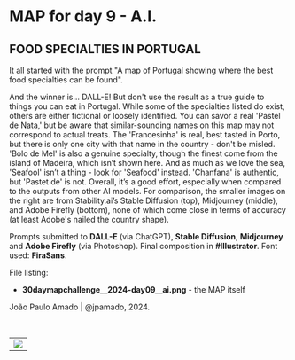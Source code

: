 <h1>MAP for day 9 - A.I.</h1>
<h2>FOOD SPECIALTIES IN PORTUGAL</h2>
<p>It all started with the prompt "A map of Portugal showing where the best food specialties can be found".</p>
<p>And the winner is... DALL-E! But don't use the result as a true guide to things you can eat in Portugal. While some of the specialties listed do exist, others are either fictional or loosely identified. You can savor a real 'Pastel de Nata,' but be aware that similar-sounding names on this map may not correspond to actual treats. The 'Francesinha' is real, best tasted in Porto, but there is only one city with that name in the country - don't be misled. 'Bolo de Mel' is also a genuine specialty, though the finest come from the island of Madeira, which isn’t shown here. And as much as we love the sea, 'Seafool' isn’t a thing - look for 'Seafood' instead. 'Chanfana' is authentic, but 'Pastet de' is not. Overall, it’s a good effort, especially when compared to the outputs from other AI models. For comparison, the smaller images on the right are from Stability.ai’s Stable Diffusion (top), Midjourney (middle), and Adobe Firefly (bottom), none of which come close in terms of accuracy (at least Adobe's nailed the country shape).</p>
<p>Prompts submitted to <b>DALL-E</b> (via ChatGPT), <b>Stable Diffusion</b>, <b>Midjourney</b> and <b>Adobe Firefly</b> (via Photoshop). Final composition in <b>#Illustrator</b>. Font used: <b>FiraSans</b>.</p>
<p>File listing:</p>
<ul>
  <li><b>30daymapchallenge__2024-day09__ai.png</b> - the MAP itself</li>
</ul>
<p>João Paulo Amado | @jpamado, 2024.</p>
<p>&nbsp;</p>
<table>
<tr>
<td style="border:thin #000">
<img src="30daymapchallenge__2024-day09__ai.png" width=auto>
</td>
</tr>
</table>
